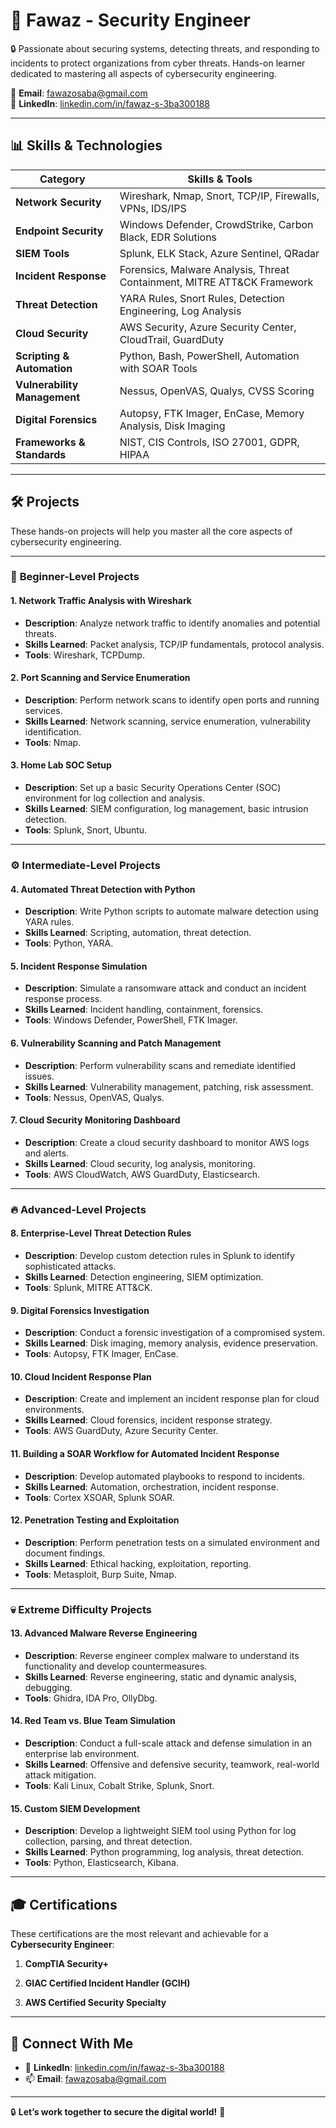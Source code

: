<!-- GitHub Landing Page for Fawaz - Cybersecurity Engineer -->

# 🚀 **Fawaz - Security Engineer**  

🔒 Passionate about securing systems, detecting threats, and responding to incidents to protect organizations from cyber threats. Hands-on learner dedicated to mastering all aspects of cybersecurity engineering.

📧 **Email**: [fawazosaba@gmail.com](mailto:fawazosaba@gmail.com)  
🔗 **LinkedIn**: [linkedin.com/in/fawaz-s-3ba300188](https://www.linkedin.com/in/fawaz-s-3ba300188/)  

---

## 📊 **Skills & Technologies**

| **Category**                   | **Skills & Tools**                                                                                   |
|--------------------------------|------------------------------------------------------------------------------------------------------|
| **Network Security**           | Wireshark, Nmap, Snort, TCP/IP, Firewalls, VPNs, IDS/IPS                                            |
| **Endpoint Security**          | Windows Defender, CrowdStrike, Carbon Black, EDR Solutions                                          |
| **SIEM Tools**                 | Splunk, ELK Stack, Azure Sentinel, QRadar                                                           |
| **Incident Response**          | Forensics, Malware Analysis, Threat Containment, MITRE ATT&CK Framework                            |
| **Threat Detection**           | YARA Rules, Snort Rules, Detection Engineering, Log Analysis                                        |
| **Cloud Security**             | AWS Security, Azure Security Center, CloudTrail, GuardDuty                                          |
| **Scripting & Automation**     | Python, Bash, PowerShell, Automation with SOAR Tools                                                |
| **Vulnerability Management**   | Nessus, OpenVAS, Qualys, CVSS Scoring                                                               |
| **Digital Forensics**          | Autopsy, FTK Imager, EnCase, Memory Analysis, Disk Imaging                                          |
| **Frameworks & Standards**     | NIST, CIS Controls, ISO 27001, GDPR, HIPAA                                                          |

---

## 🛠️ **Projects**

These hands-on projects will help you master all the core aspects of cybersecurity engineering.

---

### 🔹 **Beginner-Level Projects**

#### 1. **Network Traffic Analysis with Wireshark**
- **Description**: Analyze network traffic to identify anomalies and potential threats.
- **Skills Learned**: Packet analysis, TCP/IP fundamentals, protocol analysis.
- **Tools**: Wireshark, TCPDump.

#### 2. **Port Scanning and Service Enumeration**
- **Description**: Perform network scans to identify open ports and running services.
- **Skills Learned**: Network scanning, service enumeration, vulnerability identification.
- **Tools**: Nmap.

#### 3. **Home Lab SOC Setup**
- **Description**: Set up a basic Security Operations Center (SOC) environment for log collection and analysis.
- **Skills Learned**: SIEM configuration, log management, basic intrusion detection.
- **Tools**: Splunk, Snort, Ubuntu.

---

### ⚙️ **Intermediate-Level Projects**

#### 4. **Automated Threat Detection with Python**
- **Description**: Write Python scripts to automate malware detection using YARA rules.
- **Skills Learned**: Scripting, automation, threat detection.
- **Tools**: Python, YARA.

#### 5. **Incident Response Simulation**
- **Description**: Simulate a ransomware attack and conduct an incident response process.
- **Skills Learned**: Incident handling, containment, forensics.
- **Tools**: Windows Defender, PowerShell, FTK Imager.

#### 6. **Vulnerability Scanning and Patch Management**
- **Description**: Perform vulnerability scans and remediate identified issues.
- **Skills Learned**: Vulnerability management, patching, risk assessment.
- **Tools**: Nessus, OpenVAS, Qualys.

#### 7. **Cloud Security Monitoring Dashboard**
- **Description**: Create a cloud security dashboard to monitor AWS logs and alerts.
- **Skills Learned**: Cloud security, log analysis, monitoring.
- **Tools**: AWS CloudWatch, AWS GuardDuty, Elasticsearch.

---

### 🔥 **Advanced-Level Projects**

#### 8. **Enterprise-Level Threat Detection Rules**
- **Description**: Develop custom detection rules in Splunk to identify sophisticated attacks.
- **Skills Learned**: Detection engineering, SIEM optimization.
- **Tools**: Splunk, MITRE ATT&CK.

#### 9. **Digital Forensics Investigation**
- **Description**: Conduct a forensic investigation of a compromised system.
- **Skills Learned**: Disk imaging, memory analysis, evidence preservation.
- **Tools**: Autopsy, FTK Imager, EnCase.

#### 10. **Cloud Incident Response Plan**
- **Description**: Create and implement an incident response plan for cloud environments.
- **Skills Learned**: Cloud forensics, incident response strategy.
- **Tools**: AWS GuardDuty, Azure Security Center.

#### 11. **Building a SOAR Workflow for Automated Incident Response**
- **Description**: Develop automated playbooks to respond to incidents.
- **Skills Learned**: Automation, orchestration, incident response.
- **Tools**: Cortex XSOAR, Splunk SOAR.

#### 12. **Penetration Testing and Exploitation**
- **Description**: Perform penetration tests on a simulated environment and document findings.
- **Skills Learned**: Ethical hacking, exploitation, reporting.
- **Tools**: Metasploit, Burp Suite, Nmap.

---

### 💀 **Extreme Difficulty Projects**

#### 13. **Advanced Malware Reverse Engineering**
- **Description**: Reverse engineer complex malware to understand its functionality and develop countermeasures.
- **Skills Learned**: Reverse engineering, static and dynamic analysis, debugging.
- **Tools**: Ghidra, IDA Pro, OllyDbg.

#### 14. **Red Team vs. Blue Team Simulation**
- **Description**: Conduct a full-scale attack and defense simulation in an enterprise lab environment.
- **Skills Learned**: Offensive and defensive security, teamwork, real-world attack mitigation.
- **Tools**: Kali Linux, Cobalt Strike, Splunk, Snort.

#### 15. **Custom SIEM Development**
- **Description**: Develop a lightweight SIEM tool using Python for log collection, parsing, and threat detection.
- **Skills Learned**: Python programming, log analysis, threat detection.
- **Tools**: Python, Elasticsearch, Kibana.

---

## 🎓 **Certifications**

These certifications are the most relevant and achievable for a **Cybersecurity Engineer**:

1. **CompTIA Security+**  

2. **GIAC Certified Incident Handler (GCIH)**  

3. **AWS Certified Security Specialty**  

---

## 🔗 **Connect With Me**

- 💼 **LinkedIn**: [linkedin.com/in/fawaz-s-3ba300188](https://www.linkedin.com/in/fawaz-s-3ba300188/)  
- 📫 **Email**: [fawazosaba@gmail.com](mailto:fawazosaba@gmail.com)

---

🔒 **Let’s work together to secure the digital world!** 🚀
